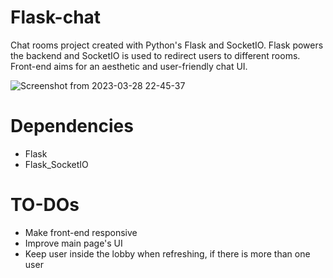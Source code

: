 # Flask-chat

  Chat rooms project created with Python's Flask and SocketIO. Flask powers the backend and SocketIO is used to redirect users to different rooms. Front-end aims for an aesthetic and user-friendly chat UI.

![Screenshot from 2023-03-28 22-45-37](https://user-images.githubusercontent.com/95043218/228362698-ccfdc715-0ffe-4b91-b0b7-a0ded815821a.png)

# Dependencies

- Flask
- Flask_SocketIO

# TO-DOs
- Make front-end responsive 
- Improve main page's UI
- Keep user inside the lobby when refreshing, if there is more than one user

